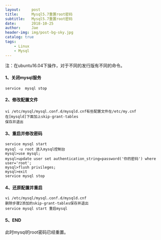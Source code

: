 ```yaml
---
layout:     post
title:      Mysql5.7重置root密码
subtitle:   Mysql5.7重置root密码
date:       2018-10-25
author:     Jae
header-img: img/post-bg-sky.jpg
catalog: true
tags:
    - Linux
    - Mysql
---
```

注：在ubuntu16.04下操作，对于不同的发行版有不同的命令。
#### 1、关闭mysql服务
    service  mysql stop
#### 2、修改配置文件
    vi /etc/mysql/mysql.conf.d/mysqld.cnf有些配置文件在/etc/my.cnf
    在[mysqld]下面加上skip-grant-tables
    保存并退出
#### 3、重启并修改密码
    service mysql start
    mysql -u root 进入mysql控制台
    mysql>use mysql;
    mysql>update user set authentication_string=password('你的密码') where user='root';
    mysql>flush privileges;
    mysql>exit
    service mysql stop
#### 4、还原配置并重启
    vi /etc/mysql/mysql.conf.d/mysqld.cnf
    删除步骤2添加的skip-grant-tables保存并退出
    service mysql start 重启mysql
#### 5、END
此时mysql的root密码已经重置。
